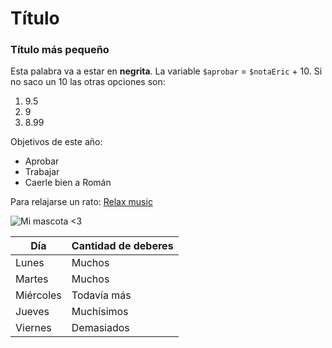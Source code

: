 # Título

### Título más pequeño

Esta palabra va a estar en **negrita**. La variable `$aprobar` = `$notaEric` + 10.
Si no saco un 10 las otras opciones son:
1. 9.5
2. 9
3. 8.99

Objetivos de este año:
- Aprobar
- Trabajar
- Caerle bien a Román

Para relajarse un rato:
[Relax music](https://youtu.be/_kT38XB1YHo?si=nPS-wdCoNMkVulO_)

![Mi mascota <3](bsc)

| Día | Cantidad de deberes |
| ---------- | --------- |
| Lunes | Muchos |
| Martes | Muchos |
| Miércoles | Todavía más |
| Jueves | Muchísimos |
| Viernes | Demasiados |
